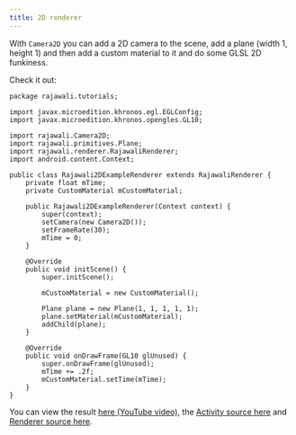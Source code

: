 ```yaml
---
title: 2D renderer
---
```

With `Camera2D` you can add a 2D camera to the scene, add a plane (width 1, height 1) and then add a custom material to it and do some GLSL 2D funkiness.

Check it out:
```
package rajawali.tutorials;

import javax.microedition.khronos.egl.EGLConfig;
import javax.microedition.khronos.opengles.GL10;

import rajawali.Camera2D;
import rajawali.primitives.Plane;
import rajawali.renderer.RajawaliRenderer;
import android.content.Context;

public class Rajawali2DExampleRenderer extends RajawaliRenderer {
	private float mTime;
	private CustomMaterial mCustomMaterial;

	public Rajawali2DExampleRenderer(Context context) {
		super(context);
		setCamera(new Camera2D());
		setFrameRate(30);
		mTime = 0;
	}

	@Override
	public void initScene() {
		super.initScene();

		mCustomMaterial = new CustomMaterial();

		Plane plane = new Plane(1, 1, 1, 1, 1);
		plane.setMaterial(mCustomMaterial);
		addChild(plane);
	}

	@Override
	public void onDrawFrame(GL10 glUnused) {
		super.onDrawFrame(glUnused);
		mTime += .2f;
		mCustomMaterial.setTime(mTime);
	}
}
```
You can view the result [here (YouTube video)](http://www.youtube.com/watch?v=UwC1-Q9i0YM&feature=player_embedded), the [Activity source here](https://github.com/MasDennis/RajawaliExamples/blob/master/src/com/monyetmabuk/rajawali/tutorials/Rajawali2DActivity.java) and [Renderer source here](https://github.com/MasDennis/RajawaliExamples/blob/master/src/com/monyetmabuk/rajawali/tutorials/Rajawali2DRenderer.java).
